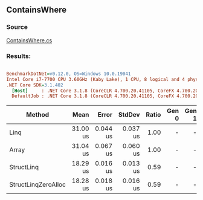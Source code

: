 ﻿## ContainsWhere

### Source
[ContainsWhere.cs](../../src/StructLinq.Benchmark/ContainsWhere.cs)

### Results:
``` ini

BenchmarkDotNet=v0.12.0, OS=Windows 10.0.19041
Intel Core i7-7700 CPU 3.60GHz (Kaby Lake), 1 CPU, 8 logical and 4 physical cores
.NET Core SDK=3.1.402
  [Host]     : .NET Core 3.1.8 (CoreCLR 4.700.20.41105, CoreFX 4.700.20.41903), X64 RyuJIT
  DefaultJob : .NET Core 3.1.8 (CoreCLR 4.700.20.41105, CoreFX 4.700.20.41903), X64 RyuJIT


```
|              Method |     Mean |    Error |   StdDev | Ratio | Gen 0 | Gen 1 | Gen 2 | Allocated |
|-------------------- |---------:|---------:|---------:|------:|------:|------:|------:|----------:|
|                Linq | 31.00 us | 0.044 us | 0.037 us |  1.00 |     - |     - |     - |      48 B |
|               Array | 31.04 us | 0.067 us | 0.060 us |  1.00 |     - |     - |     - |      48 B |
|          StructLinq | 18.29 us | 0.016 us | 0.013 us |  0.59 |     - |     - |     - |      64 B |
| StructLinqZeroAlloc | 18.28 us | 0.018 us | 0.016 us |  0.59 |     - |     - |     - |         - |
